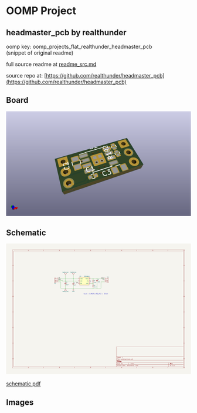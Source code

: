 # OOMP Project  
## headmaster_pcb  by realthunder  
  
oomp key: oomp_projects_flat_realthunder_headmaster_pcb  
(snippet of original readme)  
  
  
  full source readme at [readme_src.md](readme_src.md)  
  
source repo at: [https://github.com/realthunder/headmaster_pcb](https://github.com/realthunder/headmaster_pcb)  
## Board  
  
[![working_3d.png](working_3d_600.png)](working_3d.png)  
## Schematic  
  
[![working_schematic.png](working_schematic_600.png)](working_schematic.png)  
  
[schematic pdf](working_schematic.pdf)  
## Images  
